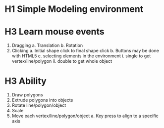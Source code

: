 # H1 **Simple Modeling environment**

# H3 Learn mouse events
1. Dragging
	a. Translation
	b. Rotation
2. Clicking
	a. Initial shape click to final shape click
	b. Buttons may be done with HTML5
	c. selecting elements in the environment 
		i. single to get vertex/line/polygon
		ii. double to get whole object
# H3 Ability
1. Draw polygons
2. Extrude polygons into objects
3. Rotate line/polygon/object
4. Scale
5. Move each vertex/line/polygon/object
	a. Key press to align to a specific axis

